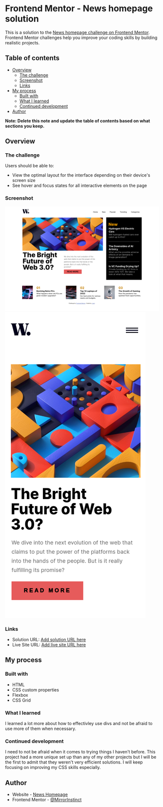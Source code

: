 # Frontend Mentor - News homepage solution

This is a solution to the [News homepage challenge on Frontend Mentor](https://www.frontendmentor.io/challenges/news-homepage-H6SWTa1MFl). Frontend Mentor challenges help you improve your coding skills by building realistic projects. 

## Table of contents

- [Overview](#overview)
  - [The challenge](#the-challenge)
  - [Screenshot](#screenshot)
  - [Links](#links)
- [My process](#my-process)
  - [Built with](#built-with)
  - [What I learned](#what-i-learned)
  - [Continued development](#continued-development)
- [Author](#author)

**Note: Delete this note and update the table of contents based on what sections you keep.**

## Overview

### The challenge

Users should be able to:

- View the optimal layout for the interface depending on their device's screen size
- See hover and focus states for all interactive elements on the page

### Screenshot

![](./news-desktop.png)
![](./news-mobile.png)

### Links

- Solution URL: [Add solution URL here](https://your-solution-url.com)
- Live Site URL: [Add live site URL here](https://your-live-site-url.com)

## My process

### Built with

- HTML
- CSS custom properties
- Flexbox
- CSS Grid

### What I learned

I learned a lot more about how to effectivley use divs and not be afraid to use more of them when necessary.

### Continued development

I need to not be afraid when it comes to trying things I haven't before. This project had a more unique set up than any of my other projects but I will be the first to admit that they weren't very efficient solutions. I will keep focusing on improving my CSS skills especially.

## Author

- Website - [News Homepage](https://mirrorinstinct.github.io/news-homepage/)
- Frontend Mentor - [@MirrorInstinct](https://www.frontendmentor.io/profile/MirrorInstinct)